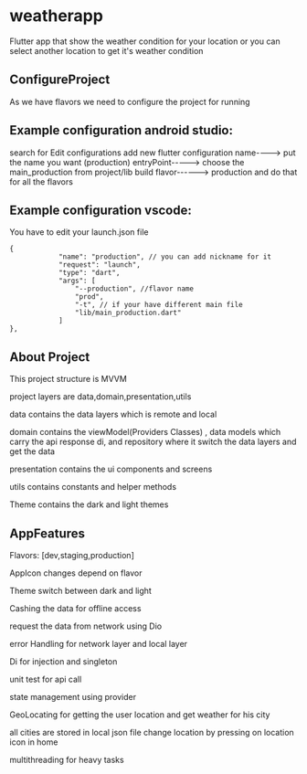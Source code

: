 # weatherapp

Flutter app that show the weather condition for your location or you can select another location to
get it's weather condition

## ConfigureProject

As we have flavors we need to configure the project for running

## Example configuration android studio:

search for Edit configurations add new flutter configuration
name----> put the name you want (production)
entryPoint-----> choose the main_production from project/lib
build flavor------> production
and do that for all the flavors

## Example configuration vscode:

You have to edit your launch.json file

```
{
            "name": "production", // you can add nickname for it
            "request": "launch",
            "type": "dart",
            "args": [
                "--production", //flavor name
                "prod",
                "-t", // if your have different main file
                "lib/main_production.dart" 
            ]
},
```

## About Project

This project structure is MVVM

project layers are data,domain,presentation,utils

data contains the data layers which is remote and local

domain contains the viewModel(Providers Classes) , data models which carry the api response
di, and repository where it switch the data layers and get the data

presentation contains the ui components and screens

utils contains constants and helper methods

Theme contains the dark and light themes

## AppFeatures

Flavors: [dev,staging,production]

AppIcon changes depend on flavor

Theme switch between dark and light

Cashing the data for offline access

request the data from network using Dio

error Handling for network layer and local layer

Di for injection and singleton

unit test for api call

state management using provider

GeoLocating for getting the user location and get weather for his city

all cities are stored in local json file change location by pressing on location icon in home

multithreading for heavy tasks
